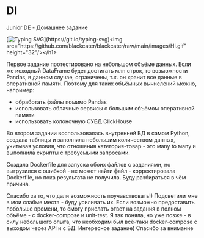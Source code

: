 # DI
Junior DE - Домашнее задание  

[![Typing SVG](https://readme-typing-svg.herokuapp.com?color=%2336BCF7&lines=Добрый+день!)](https://git.io/typing-svg)<img src="https://github.com/blackcater/blackcater/raw/main/images/Hi.gif" height="32"/></h1>
  
Первое задание протестировано на небольшом объёме данных. Если же исходный DataFrame будет достигать млн строк, то возможности Pandas, в данном случае, ограничены, т.к. он  хранит все данные в оперативной памяти. Поэтому для таких объёмных вычислений можно, например:
- обработать файлы помимо Pandas
- использовать облачные сервисы с большим объёмом оперативной памяти
- использовать колоночную СУБД ClickHouse

Во втором задании воспользовалась внутренней БД в самом Python, создала таблицы и заполнила небольшим количеством данных, учитывая условия, что отношения категория-товар - это мany to мany  и выполнила скрипты с требуемыми запросами.

Создала Dockerfile для запуска обоих файлов с заданиями, но выгрузился с ошибкой - не может найти файл - корректировала Dockerfile, но пока результата не получила. Буду разбираться в чём причина. 

Спасибо за то, что дали возможность поучавствовать!) Подсветили мне в мои слабые места - буду усиливать их. 
Если возможно предоставить побольше времени, то смогу прислать ответ на задания в полном объёме - с docker-compose и unit-test. 
Я так поняла, но уже позже - в силу небольшого опыта, что необходим был всё-таки docker-compose с выходом через API и с БД. 
Интересное задание) Спасибо за внимание
